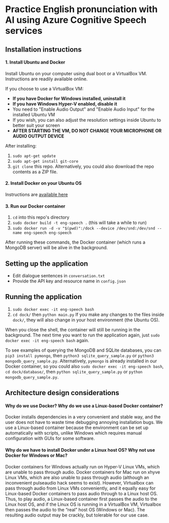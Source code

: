 # Practice English pronunciation with AI using Azure Cognitive Speech services

## Installation instructions

#### 1. Install Ubuntu and Docker
Install Ubuntu on your computer using dual boot or a VirtualBox VM. Instructions are readily available online.

If you choose to use a VirtualBox VM:
* **If you have Docker for Windows installed, uninstall it**
* **If you have Windows Hyper-V enabled, disable it**
* You need to "Enable Audio Output" and "Enable Audio Input" for the installed Ubuntu VM
* If you wish, you can also adjust the resolution settings inside Ubuntu to better suit your screen
* **AFTER STARTING THE VM, DO NOT CHANGE YOUR MICROPHONE OR AUDIO OUTPUT DEVICE**

After installing:
1. `sudo apt-get update`
2. `sudo apt-get install git-core`
3. `git clone` this repo. Alternatively, you could also download the repo contents as a ZIP file.

#### 2. Install Docker on your Ubuntu OS
Instructions are [available here](https://docs.docker.com/install/linux/docker-ce/ubuntu/)

#### 3. Run our Docker container
1. `cd` into this repo's directory
2. `sudo docker build -t eng-speech .` (this will take a while to run)
3. `sudo docker run -d -v "$(pwd)":/dock --device /dev/snd:/dev/snd --name eng-speech eng-speech`

After running these commands, the Docker container (which runs a MongoDB server) will be alive in the background.

## Setting up the application
* Edit dialogue sentences in `conversation.txt`
* Provide the API key and resource name in `config.json`

## Running the application
1. `sudo docker exec -it eng-speech bash`
2. `cd dock/` then `python main.py`
If you make any changes to the files inside `dock/`, they will also change in your host environment (the Ubuntu OS).

When you close the shell, the container will still be running in the background. The next time you want to run the application again, just `sudo docker exec -it eng-speech bash` again.

To see examples of querying the MongoDB and SQLite databases, you can `pip3 install pymongo`, then `python3 sqlite_query_sample.py` or `python3 mongodb_query_sample.py`.
Alternatively, `pymongo` is already installed in our Docker container, so you could also `sudo docker exec -it eng-speech bash`, `cd dock/database/`, then `python sqlite_query_sample.py` or `python mongodb_query_sample.py`.

## Architecture design considerations

#### Why do we use Docker? Why do we use a Linux-based Docker container?
Docker installs dependencies in a very convenient and stable way, and the user does not have to waste time debugging annoying installation bugs. We use a Linux-based container because the environment can be set up automatically with scripts, unlike Windows which requires manual configuration with GUIs for some software.

#### Why do we have to install Docker under a Linux host OS? Why not use Docker for Windows or Mac?
Docker containers for Windows actually run on Hyper-V Linux VMs, which are unable to pass through audio. Docker containers for Mac run on xhyve Linux VMs, which are also unable to pass through audio (although an inconvenient pulseaudio hack seems to exist). However, Virtualbox can pass through audio from Linux VMs conveniently, and it equally easy for Linux-based Docker containers to pass audio through to a Linux host OS. Thus, to play audio, a Linux-based container first passes the audio to the Linux host OS, and if the Linux OS is running in a VirtualBox VM, Virtualbox then passes the audio to the “real” host OS (Windows or Mac). The resulting audio output may be crackly, but tolerable for our use case.

